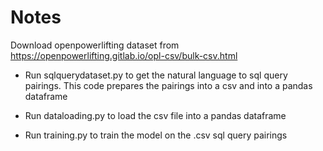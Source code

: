 # Notes
Download openpowerlifting dataset from https://openpowerlifting.gitlab.io/opl-csv/bulk-csv.html

- Run sqlquerydataset.py to get the natural language to sql query pairings. This code prepares the pairings into a csv and into
a pandas dataframe

- Run dataloading.py to load the csv file into a pandas dataframe

- Run training.py to train the model on the .csv sql query pairings



